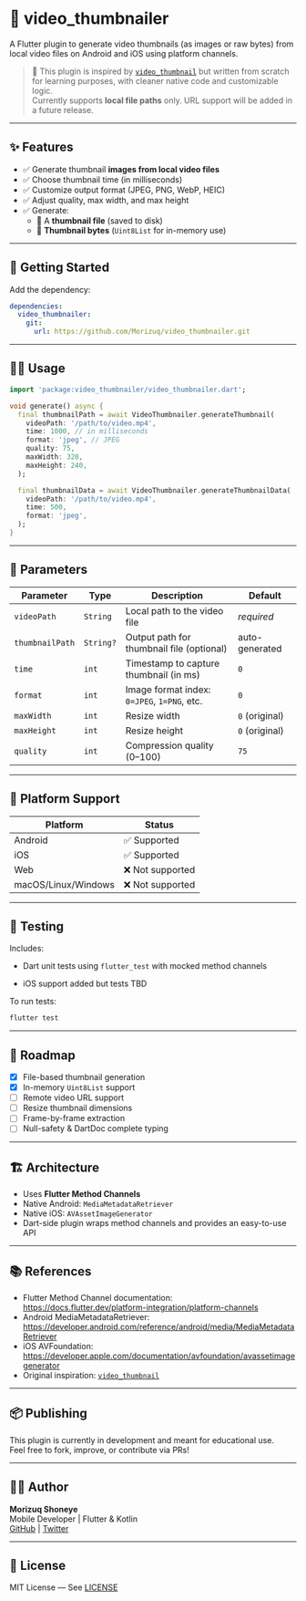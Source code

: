 # 📼 video_thumbnailer

A Flutter plugin to generate video thumbnails (as images or raw bytes) from local video files on Android and iOS using platform channels.

> 🔧 This plugin is inspired by [`video_thumbnail`](https://github.com/justsoft/video_thumbnail) but written from scratch for learning purposes, with cleaner native code and customizable logic.  
> Currently supports **local file paths** only. URL support will be added in a future release.

---

## ✨ Features

- ✅ Generate thumbnail **images from local video files**
- ✅ Choose thumbnail time (in milliseconds)
- ✅ Customize output format (JPEG, PNG, WebP, HEIC)
- ✅ Adjust quality, max width, and max height
- ✅ Generate:
  - 📁 A **thumbnail file** (saved to disk)
  - 🧠 **Thumbnail bytes** (`Uint8List` for in-memory use)

---

## 🚀 Getting Started

Add the dependency:

```yaml
dependencies:
  video_thumbnailer:
    git:
      url: https://github.com/Morizuq/video_thumbnailer.git
```

---

## 🧑‍💻 Usage

```dart
import 'package:video_thumbnailer/video_thumbnailer.dart';

void generate() async {
  final thumbnailPath = await VideoThumbnailer.generateThumbnail(
    videoPath: '/path/to/video.mp4',
    time: 1000, // in milliseconds
    format: 'jpeg', // JPEG
    quality: 75,
    maxWidth: 320,
    maxHeight: 240,
  );

  final thumbnailData = await VideoThumbnailer.generateThumbnailData(
    videoPath: '/path/to/video.mp4',
    time: 500,
    format: 'jpeg',
  );
}
```

---

## 🧾 Parameters

| Parameter       | Type         | Description                                      | Default    |
|----------------|--------------|--------------------------------------------------|------------|
| `videoPath`     | `String`     | Local path to the video file                     | _required_ |
| `thumbnailPath` | `String?`    | Output path for thumbnail file (optional)        | auto-generated |
| `time`          | `int`        | Timestamp to capture thumbnail (in ms)           | `0`        |
| `format`        | `int`        | Image format index: `0=JPEG`, `1=PNG`, etc.      | `0`        |
| `maxWidth`      | `int`        | Resize width                                     | `0` (original) |
| `maxHeight`     | `int`        | Resize height                                    | `0` (original) |
| `quality`       | `int`        | Compression quality (0–100)                      | `75`       |

---

## 📱 Platform Support

| Platform | Status       |
|----------|--------------|
| Android  | ✅ Supported |
| iOS      | ✅ Supported |
| Web      | ❌ Not supported |
| macOS/Linux/Windows | ❌ Not supported |

---

## 🧪 Testing

Includes:
- Dart unit tests using `flutter_test` with mocked method channels
<!-- - Android native unit test (Kotlin) -->
- iOS support added but tests TBD

To run tests:

```bash
flutter test
```

<!-- For Android native tests:

```bash
cd morizuq/android
./gradlew testDebugUnitTest
``` -->

---

## 🔮 Roadmap

- [x] File-based thumbnail generation
- [x] In-memory `Uint8List` support
- [ ] Remote video URL support
- [ ] Resize thumbnail dimensions
- [ ] Frame-by-frame extraction
- [ ] Null-safety & DartDoc complete typing

---

## 🏗 Architecture

- Uses **Flutter Method Channels**
- Native Android: `MediaMetadataRetriever`
- Native iOS: `AVAssetImageGenerator`
- Dart-side plugin wraps method channels and provides an easy-to-use API

---

## 📚 References

- Flutter Method Channel documentation: https://docs.flutter.dev/platform-integration/platform-channels
- Android MediaMetadataRetriever: https://developer.android.com/reference/android/media/MediaMetadataRetriever
- iOS AVFoundation: https://developer.apple.com/documentation/avfoundation/avassetimagegenerator
- Original inspiration: [`video_thumbnail`](https://github.com/justsoft/video_thumbnail)

---

## 📦 Publishing

This plugin is currently in development and meant for educational use.  
Feel free to fork, improve, or contribute via PRs!

---

## 👨‍💻 Author

**Morizuq Shoneye**  
Mobile Developer | Flutter & Kotlin  
[GitHub](https://github.com/Morizuq) | [Twitter](https://twitter.com/mrizuq)

---

## 📄 License

MIT License — See [LICENSE](LICENSE)
